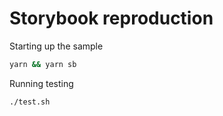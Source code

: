 # Storybook reproduction

Starting up the sample
```sh
yarn && yarn sb
```

Running testing
```sh
./test.sh
```
